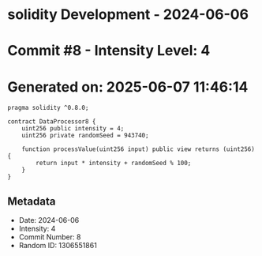 ﻿# solidity Development - 2024-06-06
# Commit #8 - Intensity Level: 4
# Generated on: 2025-06-07 11:46:14
```solidity
pragma solidity ^0.8.0;

contract DataProcessor8 {
    uint256 public intensity = 4;
    uint256 private randomSeed = 943740;

    function processValue(uint256 input) public view returns (uint256) {
        return input * intensity + randomSeed % 100;
    }
}
```
## Metadata
- Date: 2024-06-06
- Intensity: 4
- Commit Number: 8
- Random ID: 1306551861
